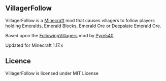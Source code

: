 ## VillagerFollow

VillagerFollow is a [Minecraft](https://minecraft.net/) mod that causes villagers to follow players holding Emeralds, Emerald Blocks, Emerald Ore or Deepslate Emerald Ore.

Based upon the [FollowingVillagers](https://www.curseforge.com/minecraft/mc-mods/following-villagers) mod by [Pyre540](https://github.com/Pyre540/following-villagers)

Updated for Minecraft 1.17.x


## Licence

VillagerFollow is licensed under MIT License
